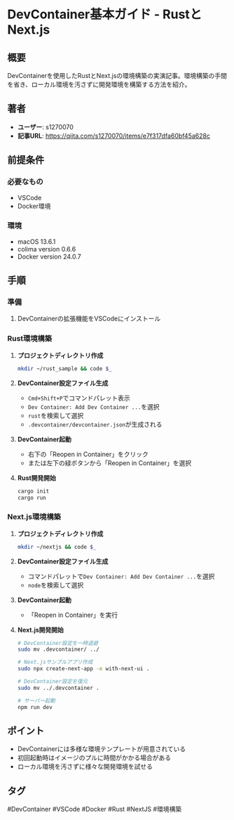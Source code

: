 # DevContainer基本ガイド - RustとNext.js

## 概要
DevContainerを使用したRustとNext.jsの環境構築の実演記事。環境構築の手間を省き、ローカル環境を汚さずに開発環境を構築する方法を紹介。

## 著者
- **ユーザー**: s1270070
- **記事URL**: https://qiita.com/s1270070/items/e7f317dfa60bf45a628c

## 前提条件
### 必要なもの
- VSCode
- Docker環境

### 環境
- macOS 13.6.1
- colima version 0.6.6
- Docker version 24.0.7

## 手順

### 準備
1. DevContainerの拡張機能をVSCodeにインストール

### Rust環境構築

1. **プロジェクトディレクトリ作成**
   ```bash
   mkdir ~/rust_sample && code $_
   ```

2. **DevContainer設定ファイル生成**
   - `Cmd+Shift+P`でコマンドパレット表示
   - `Dev Container: Add Dev Container ...`を選択
   - `rust`を検索して選択
   - `.devcontainer/devcontainer.json`が生成される

3. **DevContainer起動**
   - 右下の「Reopen in Container」をクリック
   - または左下の緑ボタンから「Reopen in Container」を選択

4. **Rust開発開始**
   ```bash
   cargo init
   cargo run
   ```

### Next.js環境構築

1. **プロジェクトディレクトリ作成**
   ```bash
   mkdir ~/nextjs && code $_
   ```

2. **DevContainer設定ファイル生成**
   - コマンドパレットで`Dev Container: Add Dev Container ...`を選択
   - `node`を検索して選択

3. **DevContainer起動**
   - 「Reopen in Container」を実行

4. **Next.js開発開始**
   ```bash
   # DevContainer設定を一時退避
   sudo mv .devcontainer/ ../
   
   # Next.jsサンプルアプリ作成
   sudo npx create-next-app -e with-next-ui .
   
   # DevContainer設定を復元
   sudo mv ../.devcontainer .
   
   # サーバー起動
   npm run dev
   ```

## ポイント
- DevContainerには多様な環境テンプレートが用意されている
- 初回起動時はイメージのプルに時間がかかる場合がある
- ローカル環境を汚さずに様々な開発環境を試せる

## タグ
#DevContainer #VSCode #Docker #Rust #NextJS #環境構築
